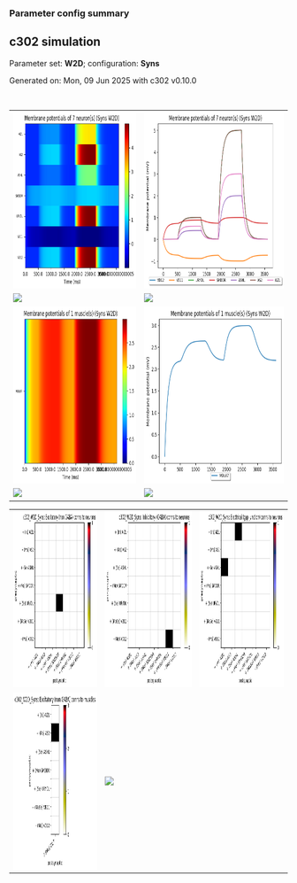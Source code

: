 ### Parameter config summary 
<h2>c302 simulation</h2>
<p>Parameter set: <b>W2D</b>; configuration: <b>Syns</b></p>
<p>Generated on: Mon, 09 Jun 2025 with c302 v0.10.0</p><br/>
<table>

<tr>
  <td><a href="images/neurons_W2D_Syns.png"><img alt=" " src="images/neurons_W2D_Syns.png" height="320"/></a></td>
  <td><a href="images/traces_neuron_Syns_W2D.png"><img alt=" " src="images/traces_neuron_Syns_W2D.png" height="320"/></a></td>
</tr>

<tr>
  <td><a href="images/neuron_activity_W2D_Syns.png"><img alt=" " src="images/neuron_activity_W2D_Syns.png" height="320"/></a></td>
  <td><a href="images/traces_neuron_activity_Syns_W2D.png"><img alt=" " src="images/traces_neuron_activity_Syns_W2D.png" height="320"/></a></td>
</tr>

<tr>
  <td><a href="images/muscles_W2D_Syns.png"><img alt=" " src="images/muscles_W2D_Syns.png" height="320"/></a></td>
  <td><a href="images/traces_muscles_Syns_W2D.png"><img alt=" " src="images/traces_muscles_Syns_W2D.png" height="320"/></a></td>
</tr>

<tr>
  <td><a href="images/muscle_activity_W2D_Syns.png"><img alt=" " src="images/muscle_activity_W2D_Syns.png" height="320"/></a></td>
  <td><a href="images/traces_muscles_activity_Syns_W2D.png"><img alt=" " src="images/traces_muscles_activity_Syns_W2D.png" height="320"/></a></td>
</tr>
</table>
<table>

<tr><td><a href="images/c302_W2D_Syns_exc_to_neurons.png"><img alt=" " src="images/c302_W2D_Syns_exc_to_neurons.png" height="320"/></a></td>

  <td><a href="images/c302_W2D_Syns_inh_to_neurons.png"><img alt=" " src="images/c302_W2D_Syns_inh_to_neurons.png" height="320"/></a></td>

  <td><a href="images/c302_W2D_Syns_elec_neurons_neurons.png"><img alt=" " src="images/c302_W2D_Syns_elec_neurons_neurons.png" height="320"/></a></td></tr>

<tr><td><a href="images/c302_W2D_Syns_exc_to_muscles.png"><img alt=" " src="images/c302_W2D_Syns_exc_to_muscles.png" height="320"/></a></td>

  <td><a href="images/c302_W2D_Syns_inh_to_muscles.png"><img alt=" " src="images/c302_W2D_Syns_inh_to_muscles.png" height="320"/></a></td></tr>
</table>
